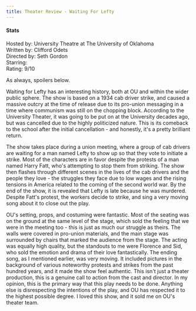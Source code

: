 ```yaml
---
title: Theater Review - Waiting For Lefty
---
```


#### **Stats**

Hosted by: University Theatre at The University of Oklahoma  
Written by: Clifford Odets  
Directed by: Seth Gordon  
Starring:    
Rating: 9/10

As always, spoilers below.  

Waiting for Lefty has an interesting history, both at OU and within the wider public sphere. The show is based on a 1934 cab driver strike, and caused a massive outcry at the time of release due to its pro-union messaging in a time where communism was still on the chopping block. According to the University Theater, it was going to be put on at the University decades ago, but was cancelled due to the highly politicized nature. This is its comeback to the school after the initial cancellation - and honestly, it's a pretty brilliant return.    

The show takes place during a union meeting, where a group of cab drivers are waiting for a man named Lefty to show up so that they vote to initiate a strike. Most of the characters are in favor despite the protests of a man named Harry Fatt, who's attempting to stop them from striking. The show then flashes through different scenes in the lives of the cab drivers and the people they love - the struggles they face due to low wages and the rising tensions in America related to the coming of the second world war. By the end of the show, it is revealed that Lefty is late because he was murdered. Despite Fatt's protest, the workers decide to strike, and sing a very moving song about it to close out the play.

OU's setting, props, and costuming were fantastic. Most of the seating was on the ground at the same level of the stage, which sold the feeling that we were in the meeting too - this is just as much our struggle as theirs. The walls were covered in pro-union materials, and the main stage was surrounded by chairs that marked the audience from the stage. The acting was equally high quality, but the standouts to me were Florence and Sid, who sold the emotion and drama of their love fantastically. The ending song, as I mentioned earlier, was very moving. It included pictures in the background of various noteworthy protests and strikes from the past hundred years, and it made the show feel authentic. This isn't just a theater production, this is a genuine call to action from the cast and director. In my opinion, this is the primary way that this play needs to be done. Anything else is disrespecting the intentions of the play, and OU has respected it to the highest possible degree. I loved this show, and it sold me on OU's theater team.   
